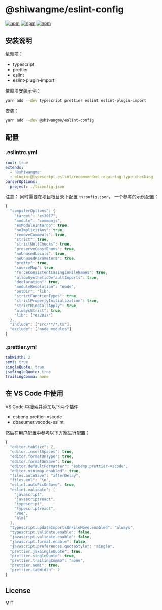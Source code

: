 # @shiwangme/eslint-config

[![npm](https://img.shields.io/npm/v/@shiwangme/eslint-config.svg?style=plastic)](https://npmjs.org/package/@shiwangme/eslint-config) [![npm](https://img.shields.io/npm/dm/@shiwangme/eslint-config.svg?style=plastic)](https://npmjs.org/package/@shiwangme/eslint-config) [![npm](https://img.shields.io/npm/dt/@shiwangme/eslint-config.svg?style=plastic)](https://npmjs.org/package/@shiwangme/eslint-config)

## 安装说明

依赖项：

- typescript
- prettier
- eslint
- eslint-plugin-import

依赖项安装示例：

```bash
yarn add --dev typescript prettier eslint eslint-plugin-import
```

安装：

```bash
yarn add --dev @shiwangme/eslint-config
```

## 配置

### .eslintrc.yml

```yaml
root: true
extends:
  - '@shiwangme'
  - plugin:@typescript-eslint/recommended-requiring-type-checking
parserOptions:
  project: ./tsconfig.json
```

注意： 同时需要在项目根目录下配置 `tsconfig.json`， 一个参考的示例配置：

```js
{
  "compilerOptions": {
    "target": "es2017",
    "module": "commonjs",
    "esModuleInterop": true,
    "noImplicitAny": true,
    "removeComments": true,
    "strict": true,
    "strictNullChecks": true,
    "preserveConstEnums": true,
    "noUnusedLocals": true,
    "noUnusedParameters": true,
    "pretty": true,
    "sourceMap": true,
    "forceConsistentCasingInFileNames": true,
    "allowSyntheticDefaultImports": true,
    "declaration": true,
    "moduleResolution": "node",
    "outDir": "lib",
    "strictFunctionTypes": true,
    "strictPropertyInitialization": true,
    "strictBindCallApply": true,
    "alwaysStrict": true,
    "lib": ["es2017"]
  },
  "include": ["src/**/*.ts"],
  "exclude": ["node_modules"]
}
```

### .prettier.yml

```yaml
tabWidth: 2
semi: true
singleQuote: true
jsxSingleQuote: true
trailingComma: none
```

## 在 VS Code 中使用

VS Code 中搜索并添加以下两个插件

- esbenp.prettier-vscode
- dbaeumer.vscode-eslint

然后在用户配置中参考以下方案进行配置：

```js
{
  "editor.tabSize": 2,
  "editor.insertSpaces": true,
  "editor.formatOnType": true,
  "editor.formatOnSave": true,
  "editor.defaultFormatter": "esbenp.prettier-vscode",
  "editor.minimap.enabled": true,
  "files.autoSave": "afterDelay",
  "files.eol": "\n",
  "eslint.autoFixOnSave": true,
  "eslint.validate": [
    "javascript",
    "javascriptreact",
    "typescript",
    "typescriptreact",
    "vue",
    "html"
  ],
  "typescript.updateImportsOnFileMove.enabled": "always",
  "typescript.validate.enable": false,
  "javascript.validate.enable": false,
  "javascript.format.enable": false,
  "javascript.preferences.quoteStyle": "single",
  "prettier.jsxSingleQuote": true,
  "prettier.singleQuote": true,
  "prettier.trailingComma": "none",
  "prettier.semi": true,
  "prettier.tabWidth": 2
}
```

## License

MIT
